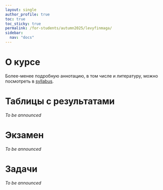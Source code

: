 ```yaml
---
layout: single
author_profile: true
toc: true
toc_sticky: true
permalink: /for-students/autumn2025/levyfinmaga/
sidebar:
  nav: "docs"
---
```


<script type="text/javascript" async
  src="https://cdn.mathjax.org/mathjax/latest/MathJax.js?config=TeX-MML-AM_CHTML">
</script>

# О курсе

Более-менее подробную аннотацию, в том числе и литературу, можно посмотреть в [syllabus](/assets/files/2025_autumn_levyandfincace_syllabus.pdf).

# Таблицы с результатами

*To be announced*

# Экзамен

*To be announced* 

# Задачи

*To be announced* 